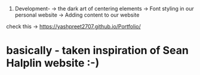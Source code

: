 1. Development-
    -> the dark art of centering elements
    -> Font styling in our personal website
    -> Adding content to our website

check this -> https://yashpreet2707.github.io/Portfolio/

# basically - taken inspiration of Sean Halplin website :-)
    